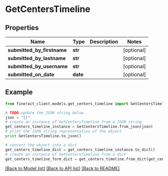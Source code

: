# GetCentersTimeline


## Properties

Name | Type | Description | Notes
------------ | ------------- | ------------- | -------------
**submitted_by_firstname** | **str** |  | [optional] 
**submitted_by_lastname** | **str** |  | [optional] 
**submitted_by_username** | **str** |  | [optional] 
**submitted_on_date** | **date** |  | [optional] 

## Example

```python
from fineract_client.models.get_centers_timeline import GetCentersTimeline

# TODO update the JSON string below
json = "{}"
# create an instance of GetCentersTimeline from a JSON string
get_centers_timeline_instance = GetCentersTimeline.from_json(json)
# print the JSON string representation of the object
print GetCentersTimeline.to_json()

# convert the object into a dict
get_centers_timeline_dict = get_centers_timeline_instance.to_dict()
# create an instance of GetCentersTimeline from a dict
get_centers_timeline_form_dict = get_centers_timeline.from_dict(get_centers_timeline_dict)
```
[[Back to Model list]](../README.md#documentation-for-models) [[Back to API list]](../README.md#documentation-for-api-endpoints) [[Back to README]](../README.md)


